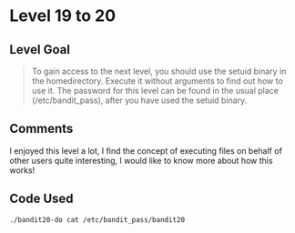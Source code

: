 # Level 19 to 20

## Level Goal
> To gain access to the next level, you should use the setuid binary in the homedirectory. Execute it without arguments to find out how to use it. The password for this level can be found in the usual place (/etc/bandit_pass), after you have used the setuid binary.

## Comments
I enjoyed this level a lot, I find the concept of executing files on behalf of other users quite interesting, I would like to know more about how this works!

Code Used
------
```bash
./bandit20-do cat /etc/bandit_pass/bandit20
```
